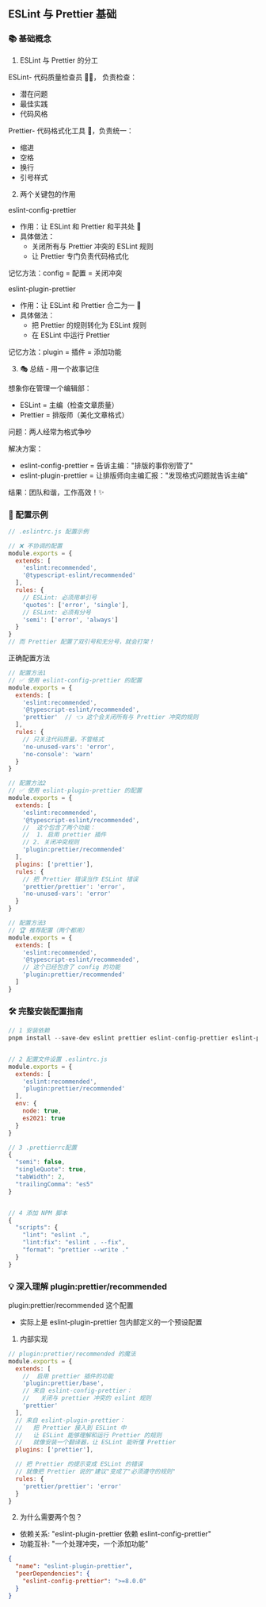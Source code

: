 ## ESLint 与 Prettier 基础

### 📚 基础概念

1. ESLint 与 Prettier 的分工

ESLint- 代码质量检查员 👮‍♂️， 负责检查：
  - 潜在问题
  - 最佳实践
  - 代码风格

Prettier- 代码格式化工具 💅，负责统一：
  - 缩进
  - 空格
  - 换行
  - 引号样式


2. 两个关键包的作用

eslint-config-prettier
  - 作用：让 ESLint 和 Prettier 和平共处 🤝
  - 具体做法：
    - 关闭所有与 Prettier 冲突的 ESLint 规则
    - 让 Prettier 专门负责代码格式化

记忆方法：config = 配置 = 关闭冲突


eslint-plugin-prettier
  - 作用：让 ESLint 和 Prettier 合二为一 🔄
  - 具体做法：
    - 把 Prettier 的规则转化为 ESLint 规则
    - 在 ESLint 中运行 Prettier

记忆方法：plugin = 插件 = 添加功能


3. 🎭 总结 - 用一个故事记住

想象你在管理一个编辑部：
  - ESLint = 主编（检查文章质量）
  - Prettier = 排版师（美化文章格式）

问题：两人经常为格式争吵

解决方案：
  - eslint-config-prettier = 告诉主编："排版的事你别管了"
  - eslint-plugin-prettier = 让排版师向主编汇报："发现格式问题就告诉主编"

结果：团队和谐，工作高效！✨



### 🎯 配置示例

```js
// .eslintrc.js 配置示例

// ❌ 不协调的配置
module.exports = {
  extends: [
    'eslint:recommended',
    '@typescript-eslint/recommended'
  ],
  rules: {
    // ESLint: 必须用单引号
    'quotes': ['error', 'single'],
    // ESLint: 必须有分号 
    'semi': ['error', 'always']
  }
}
// 而 Prettier 配置了双引号和无分号，就会打架！
```

正确配置方法

```js
// 配置方法1
// ✅ 使用 eslint-config-prettier 的配置
module.exports = {
  extends: [
    'eslint:recommended',
    '@typescript-eslint/recommended',
    'prettier'  // 👈 这个会关闭所有与 Prettier 冲突的规则
  ],
  rules: {
    // 只关注代码质量，不管格式
    'no-unused-vars': 'error',
    'no-console': 'warn'
  }
}

// 配置方法2
// ✅ 使用 eslint-plugin-prettier 的配置
module.exports = {
  extends: [
    'eslint:recommended',
    '@typescript-eslint/recommended',
    //  这个包含了两个功能：
    //  1. 启用 prettier 插件
    // 2. 关闭冲突规则
    'plugin:prettier/recommended'
  ],
  plugins: ['prettier'],
  rules: {
    // 把 Prettier 错误当作 ESLint 错误
    'prettier/prettier': 'error',  
    'no-unused-vars': 'error'
  }
}

// 配置方法3
// 🏆 推荐配置（两个都用）
module.exports = {
  extends: [
    'eslint:recommended',
    '@typescript-eslint/recommended',
    // 这个已经包含了 config 的功能
    'plugin:prettier/recommended'  
  ]
} 
```


### 🛠️ 完整安装配置指南


```js
// 1 安装依赖
pnpm install --save-dev eslint prettier eslint-config-prettier eslint-plugin-prettier


// 2 配置文件设置 .eslintrc.js
module.exports = {
  extends: [
    'eslint:recommended',
    'plugin:prettier/recommended'
  ],
  env: {
    node: true,
    es2021: true
  }
}

// 3 .prettierrc配置
{
  "semi": false,
  "singleQuote": true,
  "tabWidth": 2,
  "trailingComma": "es5"
}


// 4 添加 NPM 脚本
{
  "scripts": {
    "lint": "eslint .",
    "lint:fix": "eslint . --fix",
    "format": "prettier --write ."
  }
}
```

### 💡 深入理解 plugin:prettier/recommended

plugin:prettier/recommended 这个配置
  - 实际上是 eslint-plugin-prettier 包内部定义的一个预设配置


1. 内部实现

```js
// plugin:prettier/recommended 的魔法
module.exports = {
  extends: [
    //  启用 prettier 插件的功能
    'plugin:prettier/base',
    // 来自 eslint-config-prettier：
    //   关闭与 prettier 冲突的 eslint 规则
    'prettier'
  ],
  // 来自 eslint-plugin-prettier：
  //   把 Prettier 接入到 ESLint 中
  //   让 ESLint 能够理解和运行 Prettier 的规则
  //   就像安装一个翻译器，让 ESLint 能听懂 Prettier
  plugins: ['prettier'],

  // 把 Prettier 的提示变成 ESLint 的错误
  // 就像把 Prettier 说的"建议"变成了"必须遵守的规则"
  rules: {
    'prettier/prettier': 'error'
  }
}
```

2. 为什么需要两个包？
  - 依赖关系: "eslint-plugin-prettier 依赖 eslint-config-prettier"
  - 功能互补: "一个处理冲突，一个添加功能"

```json
{
  "name": "eslint-plugin-prettier",
  "peerDependencies": {
    "eslint-config-prettier": ">=8.0.0"
  }
}
```